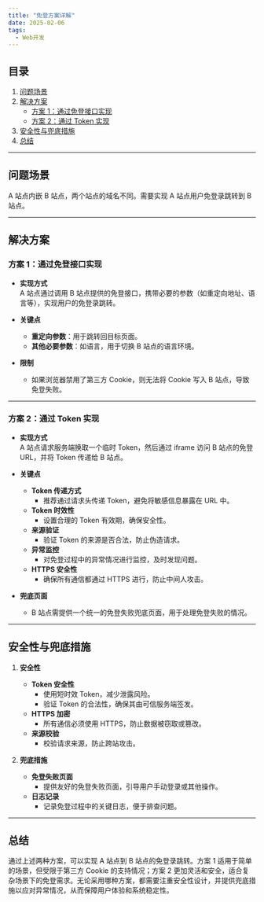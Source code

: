 ```yaml
---
title: "免登方案详解"
date: 2025-02-06
tags:
  - Web开发
---
```


## 目录
1. [问题场景](#问题场景)
2. [解决方案](#解决方案)
   - [方案 1：通过免登接口实现](#方案-1通过免登接口实现)
   - [方案 2：通过 Token 实现](#方案-2通过-token实现)
3. [安全性与兜底措施](#安全性与兜底措施)
4. [总结](#总结)

---

## 问题场景

A 站点内嵌 B 站点，两个站点的域名不同。需要实现 A 站点用户免登录跳转到 B 站点。

---

## 解决方案

### 方案 1：通过免登接口实现

- **实现方式**  
  A 站点通过调用 B 站点提供的免登接口，携带必要的参数（如重定向地址、语言等），实现用户的免登录跳转。
  
- **关键点**
  - **重定向参数**：用于跳转回目标页面。
  - **其他必要参数**：如语言，用于切换 B 站点的语言环境。
  
- **限制**
  - 如果浏览器禁用了第三方 Cookie，则无法将 Cookie 写入 B 站点，导致免登失败。

---

### 方案 2：通过 Token 实现

- **实现方式**  
  A 站点请求服务端换取一个临时 Token，然后通过 iframe 访问 B 站点的免登 URL，并将 Token 传递给 B 站点。

- **关键点**
  - **Token 传递方式**  
    - 推荐通过请求头传递 Token，避免将敏感信息暴露在 URL 中。
  - **Token 时效性**  
    - 设置合理的 Token 有效期，确保安全性。
  - **来源验证**  
    - 验证 Token 的来源是否合法，防止伪造请求。
  - **异常监控**  
    - 对免登过程中的异常情况进行监控，及时发现问题。
  - **HTTPS 安全性**  
    - 确保所有通信都通过 HTTPS 进行，防止中间人攻击。

- **兜底页面**  
  - B 站点需提供一个统一的免登失败兜底页面，用于处理免登失败的情况。

---

## 安全性与兜底措施

1. **安全性**
   - **Token 安全性**  
     - 使用短时效 Token，减少泄露风险。
     - 验证 Token 的合法性，确保其由可信服务端签发。
   - **HTTPS 加密**  
     - 所有通信必须使用 HTTPS，防止数据被窃取或篡改。
   - **来源校验**  
     - 校验请求来源，防止跨站攻击。

2. **兜底措施**
   - **免登失败页面**  
     - 提供友好的免登失败页面，引导用户手动登录或其他操作。
   - **日志记录**  
     - 记录免登过程中的关键日志，便于排查问题。

---

## 总结

通过上述两种方案，可以实现 A 站点到 B 站点的免登录跳转。方案 1 适用于简单的场景，但受限于第三方 Cookie 的支持情况；方案 2 更加灵活和安全，适合复杂场景下的免登需求。无论采用哪种方案，都需要注重安全性设计，并提供兜底措施以应对异常情况，从而保障用户体验和系统稳定性。
